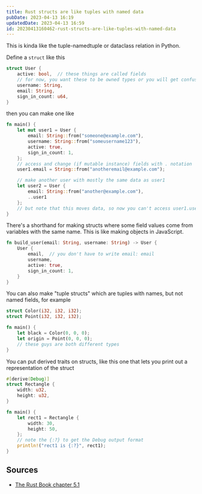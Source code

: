 ```yaml
---
title: Rust structs are like tuples with named data
pubDate: 2023-04-13 16:19
updatedDate: 2023-04-13 16:59
id: 20230413160462-rust-structs-are-like-tuples-with-named-data
---
```


This is kinda like the tuple-namedtuple or dataclass relation in Python.

Define a `struct` like this

```rust
struct User {
    active: bool,  // these things are called fields
    // for now, you want these to be owned types or you will get confused by lifetimes
    username: String,
    email: String,
    sign_in_count: u64,
}
```

then you can make one like

```rust
fn main() {
    let mut user1 = User {
        email: String::from("someone@example.com"),
        username: String::from("someusername123"),
        active: true,
        sign_in_count: 1,
    };
    // access and change (if mutable instance) fields with . notation
    user1.email = String::from("anotheremail@example.com");

	// make another user with mostly the same data as user1
    let user2 = User {
        email: String::from("another@example.com"),
        ..user1
    };
    // but note that this moves data, so now you can't access user1.username anymore
}
```

There's a shorthand for making structs where some field values come from variables with the same name. This is like making objects in JavaScript.

```rust
fn build_user(email: String, username: String) -> User {
    User {
        email,  // you don't have to write email: email
        username,
        active: true,
        sign_in_count: 1,
    }
}
```

You can also make "tuple structs" which are tuples with names, but not named fields, for example

```rust
struct Color(i32, i32, i32);
struct Point(i32, i32, i32);

fn main() {
    let black = Color(0, 0, 0);
    let origin = Point(0, 0, 0);
    // these guys are both different types
}
```

You can put derived traits on structs, like this one that lets you print out a representation of the struct

```rust
#[derive(Debug)]
struct Rectangle {
    width: u32,
    height: u32,
}

fn main() {
    let rect1 = Rectangle {
        width: 30,
        height: 50,
    };
    // note the {:?} to get the Debug output format
    println!("rect1 is {:?}", rect1);
}
```

## Sources

- [The Rust Book chapter 5.1](https://rust-book.cs.brown.edu/ch05-01-defining-structs.html)
